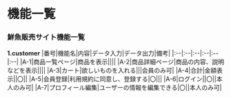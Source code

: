 # 機能一覧
### 鮮魚販売サイト機能一覧
**1.customer**
|番号|機能名|内容|データ入力|データ出力|備考|
|:--|:--|:--|:--|:--|:--|
|A-1|商品一覧ページ|商品を表示||||
|A-2|商品詳細ページ|商品の内容、説明などを表示||||
|A-3|カート|欲しいものを入れる|||会員のみ可|
|A-4|合計|金額表示||〇||
|A-5|会員登録|利用規約に同意し、登録する|〇|||
|A-6|ログイン||〇||本人のみ可|
|A-7|プロフィール編集|ユーザーの情報を編集できる|〇||本人のみ可|

